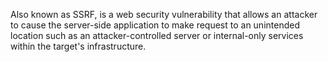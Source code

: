 Also known as SSRF, is a web security vulnerability that allows an attacker to cause the server-side application to make request to an unintended location such as an attacker-controlled server or internal-only services within the target's infrastructure.